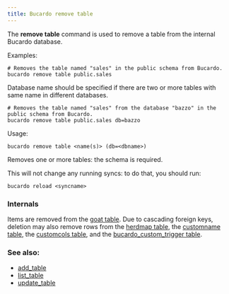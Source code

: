 ```yaml
---
title: Bucardo remove table
---
```


The **remove table** command is used to remove a table from the internal Bucardo database.

Examples:

    # Removes the table named "sales" in the public schema from Bucardo.
    bucardo remove table public.sales


Database name should be specified if there are two or more tables with same name in different databases.

    # Removes the table named "sales" from the database "bazzo" in the public schema from Bucardo.
    bucardo remove table public.sales db=bazzo

Usage:

    bucardo remove table <name(s)> (db=<dbname>)

Removes one or more tables: the schema is required.

This will not change any running syncs: to do that, you should run:

    bucardo reload <syncname>

### Internals

Items are removed from the [goat table](/Bucardo/schema/goat).
Due to cascading foreign keys, deletion may also remove rows from
the [herdmap table](/Bucardo/schema/herdmap), the [customname table](/Bucardo/schema/customname),
the [customcols table](/Bucardo/schema/customcols), and the [bucardo_custom_trigger table](/Bucardo/schema/bucardo_custom_trigger).

### See also:

-   [add_table](/Bucardo/cli/add_table)
-   [list_table](/Bucardo/cli/list_table)
-   [update_table](/Bucardo/cli/update_table)

